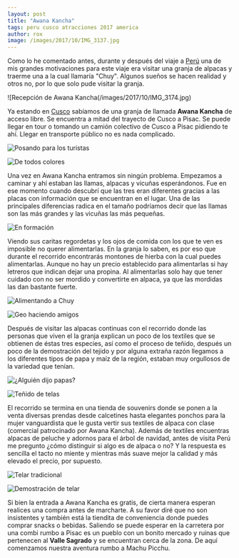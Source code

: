 ```yaml
---
layout: post
title: "Awana Kancha"
tags: peru cusco atracciones 2017 america
author: rox
image: /images/2017/10/IMG_3137.jpg
---
```


Como lo he comentado antes, durante y después del viaje a [Perú](/tag/peru) una de mis grandes motivaciones para este viaje era visitar una granja de alpacas y traerme una a la cual llamaría "Chuy". Algunos sueños se hacen realidad y otros no, por lo que solo pude visitar la granja.

![Recepción de Awana Kancha(/images/2017/10/IMG_3174.jpg)

Ya estando en [Cusco](/tag/cusco) sabíamos de una granja de  llamada **Awana Kancha** de acceso libre. Se encuentra a mitad del trayecto de Cusco a Pisac. Se puede llegar en tour o tomando un camión colectivo de Cusco a Pisac pidiendo te ahí. Llegar en transporte público no es nada complicado. 

![Posando para los turistas](/images/2017/10/IMG_3144.jpg)

![De todos colores](/images/2017/10/IMG_3145.jpg)

Una vez en Awana Kancha entramos sin ningún problema. Empezamos a caminar y ahí estaban las llamas, alpacas y vicuñas esperándonos. Fue en ese momento cuando descubrí que las tres eran diferentes gracias a las placas con información que se encuentran en el lugar. Una de las principales diferencias radica en el tamaño podríamos decir que las llamas son las más grandes y las vicuñas las más pequeñas. 

![En formación](/images/2017/10/IMG_3161.jpg)

Viendo sus caritas regordetas y los ojos de comida con los que te ven es imposible no querer alimentarlas. En la granja lo saben, es por eso que durante el recorrido encontrarás montones de hierba con la cual puedes alimentarlas. Aunque no hay un precio establecido para alimentarlas si hay letreros que indican dejar una propina. Al alimentarlas solo hay que tener cuidado con no ser mordido y convertirte en alpaca, ya que las mordidas las dan bastante fuerte. 

![Alimentando a Chuy](/images/2017/10/IMG_3141.jpg)

![Geo haciendo amigos](/images/2017/10/IMG_3169.jpg)


Después de visitar las alpacas continuas con el recorrido donde las personas que viven el la granja explican un poco de los textiles que se obtienen de éstas tres especies, así como el proceso de teñido, después un poco de la demostración del tejido y por alguna extraña razón llegamos a los diferentes tipos de papa y maíz de la región, estaban muy orgullosos de la variedad que tenían. 

![¿Alguién dijo papas?](/images/2017/10/IMG_3181.jpg)

![Teñido de telas](/images/2017/10/IMG_3175.jpg)

El recorrido se termina en una tienda de souvenirs donde se ponen a la venta diversas prendas desde calcetines hasta elegantes ponchos para la mujer vanguardista que le gusta vertir sus textiles de alpaca con clase (comercial patrocinado por Awana Kancha). Además de textiles encuentras alpacas de peluche y adornos para el árbol de navidad, antes de visita Perú me pregunto ¿cómo distinguir si algo es de alpaca o no? Y la respuesta es sencilla el tacto no miente y mientras más suave mejor la calidad y más elevado el precio, por supuesto. 

![Telar tradicional](/images/2017/10/IMG_3176.jpg)

![Demostración de telar](/images/2017/10/IMG_3183.jpg)

Si bien la entrada a Awana Kancha es gratis, de cierta manera esperan realices una compra antes de marcharte. A su favor diré que no son insistentes y también está la tiendita de conveniencia donde puedes comprar snacks o bebidas.  Saliendo se puede esperar en la carretera por una combi  rumbo a Pisac es un pueblo con un bonito mercado y ruinas que  pertenecen al **Valle Sagrado** y se encuentran cerca de la zona. De aquí comenzamos nuestra aventura rumbo a Machu Picchu.